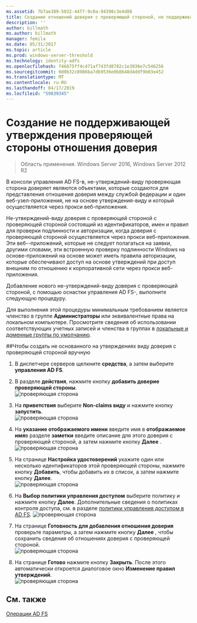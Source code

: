 ```yaml
---
ms.assetid: 7b7ae389-5032-44f7-9c0a-94398c3e4d88
title: Создание отношений доверия с проверяющей стороной, не поддерживающей утверждения
description: ''
author: billmath
ms.author: billmath
manager: femila
ms.date: 05/31/2017
ms.topic: article
ms.prod: windows-server-threshold
ms.technology: identity-adfs
ms.openlocfilehash: f46675ff4c471af743fd8782c1e3036e7c546256
ms.sourcegitcommit: 0d0b32c8986ba7db9536e0b8648d4ddf9b03e452
ms.translationtype: MT
ms.contentlocale: ru-RU
ms.lasthandoff: 04/17/2019
ms.locfileid: "59839345"
---
```

# <a name="create-a-non-claims-aware-relying-party-trust"></a>Создание не поддерживающей утверждения проверяющей стороны отношения доверия

>Область применения. Windows Server 2016, Windows Server 2012 R2

В консоли управления AD FS\-в, не\-утверждений\-виду проверяющая сторона доверяет являются объектами, которые создаются для представления отношения доверия между службой федерации и один веб-узел\-приложения, не на основе утверждения\-виду и который осуществляется через прокси веб-приложения.  
  
Не\-утверждений\-виду доверия с проверяющей стороной с проверяющей стороной состоящий из идентификаторов, имен и правил для проверки подлинности и авторизации, когда доверия с проверяющей стороной осуществляется через прокси веб-приложения. Эти веб-\-приложений, которые не следует полагаться на заявки, другими словами, эти встроенную проверку подлинности Windows на основе\-приложений на основе может иметь правила авторизации, которые обеспечивают доступ на основе утверждений при доступ внешним по отношению к корпоративной сети через прокси веб-приложения.  
  
Добавление нового не\-утверждений\-виду доверия с проверяющей стороной, с помощью оснастки управления AD FS\-, выполните следующую процедуру.  
  
Для выполнения этой процедуры минимальным требованием является членство в группе **Администраторы** или эквивалентные права на локальном компьютере.  Просмотрите сведения об использовании соответствующих учетных записей и членства в группах в [локальные и доменные группы по умолчанию](https://go.microsoft.com/fwlink/?LinkId=83477).   
  
##<a name="to-create-a-non-claims-aware-relying-party-trust-manually"></a>Чтобы создать не основанного на утверждениях виду доверия с проверяющей стороной вручную 
1. В диспетчере серверов щелкните **средства**, а затем выберите **управления AD FS**.  
  
2.  В разделе **действия**, нажмите кнопку **добавить доверие проверяющей стороны**.  
![проверяющая сторона](media/Create-a-Relying-Party-Trust/addtrust1.PNG)   

3.  На **приветствия** выберите **Non-claims виду** и нажмите кнопку **запустить**.  
![проверяющая сторона](media/Create-a-Non-Claims-Aware-Relying-Party-Trust/addnon1.PNG) 
  
4.  На **указание отображаемого имени** введите имя в **отображаемое имя**в разделе **заметки** введите описание для этого доверия с проверяющей стороной, а затем нажмите кнопку **Далее** .  
![проверяющая сторона](media/Create-a-Non-Claims-Aware-Relying-Party-Trust/addnon2.PNG)

5. На странице **Настройка удостоверений** укажите один или несколько идентификаторов этой проверяющей стороны, нажмите кнопку **Добавить**, чтобы добавить их в список, а затем нажмите кнопку **Далее**.  
![проверяющая сторона](media/Create-a-Non-Claims-Aware-Relying-Party-Trust/addnon3.PNG)

6.  На **Выбор политики управления доступом** выберите политику и нажмите кнопку **Далее**.  Дополнительные сведения о политиках контроля доступа, см. в разделе [политики управления доступом в AD FS](Access-Control-Policies-in-AD-FS.md). 
![проверяющая сторона](media/Create-a-Non-Claims-Aware-Relying-Party-Trust/addnon4.PNG)

7. На странице **Готовность для добавления отношения доверия** проверьте параметры, а затем нажмите кнопку **Далее** , чтобы сохранить сведения об отношениях доверия с проверяющей стороной.  
   ![проверяющая сторона](media/Create-a-Non-Claims-Aware-Relying-Party-Trust/addnon5.PNG) 

8. На странице **Готово** нажмите кнопку **Закрыть**. После этого автоматически откроется диалоговое окно **Изменение правил утверждений**.  
![проверяющая сторона](media/Create-a-Non-Claims-Aware-Relying-Party-Trust/addnon6.PNG)  
  
## <a name="see-also"></a>См. также  
[Операции AD FS](../../ad-fs/AD-FS-2016-Operations.md) 
